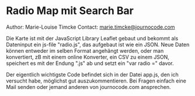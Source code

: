 # Radio Map mit Search Bar
Author: Marie-Louise Timcke
Contact: marie.timcke@journocode.com

Die Karte ist mit der JavaScript Library Leaflet gebaut und bekommt als Dateninput ein js-file "radio.js", das aufgebaut ist wie ein JSON. Neue Daten können entweder im selben Format angehängt werden, oder man konvertiert, zB mit einem online Konverter, ein CSV zu einem JSON, speichert es mit der Endung ".js" ab und setzt ein "var radio =" davor.

Der eigentlich wichtigste Code befindet sich in der Datei app.js, den ich versucht habe, möglichst gut auszukommentieren. Bei Fragen einfach eine Mail senden oder jemand anderen von journocode.com ansprechen. 

